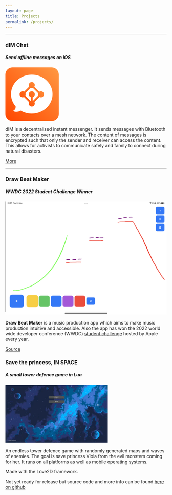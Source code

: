 ```yaml
---
layout: page
title: Projects 
permalink: /projects/
---
```


---

### dIM Chat
##### Send offline messages on iOS

![dIM Icon](/dim/icon.png "dIM icon")

dIM is a decentralised instant messenger. It sends messages with Bluetooth to your contacts over a mesh network.
The content of messages is encrypted such that only the sender and receiver can access the content. This allows for activists to communicate safely and family to connect during natural disasters.

[More](https://www.dimchat.org "Go to dimchat.org")

---

### Draw Beat Maker
##### WWDC 2022 Student Challenge Winner

![draw](/images/2022-wwdc/draw.PNG)

**Draw Beat Maker** is a music production app which aims to make music production intuitive and accessible. Also the app has won the 2022 world wide developer conference (WWDC) [student challenge](https://developer.apple.com/wwdc22/swift-student-challenge/) hosted by Apple every year.

[Source](https://github.com/KaffeDiem/DrawBeatMaker)

### Save the princess, IN SPACE
##### A small tower defence game in Lua

![GIF showing a preview](/images/save_the_princess.gif "Save the princess, IN SPACE")

An endless tower defence game with randomly generated maps and waves of enemies. The goal is save
princess Viola from the evil monsters coming for her. It runs on all platforms
as well as mobile operating systems.

Made with the Löve2D framework.

Not yet ready for release but source code and more info can be found [here on github](https://github.com/KaffeDiem/TowerDefence)